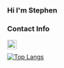 ### Hi I'm Stephen

### Contact Info
[<img align="left" alt="stevez9101@gmail.com" width="22px" src="https://img.icons8.com/nolan/64/send-mass-email.png" />][email]

<br />

[![Top Langs](https://github-readme-stats.vercel.app/api/top-langs/?username=szhanggg)](https://github.com/anuraghazra/github-readme-stats)

[email]: mailto:stevez9101@gmail.com
